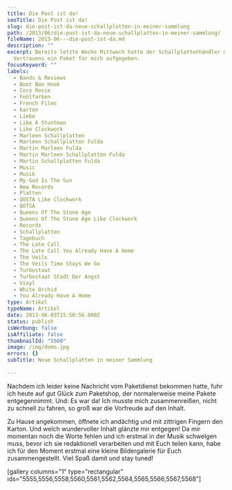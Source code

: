 ```yaml
---
title: Die Post ist da!
seoTitle: Die Post ist da!
slug: die-post-ist-da-neue-schallplatten-in-meiner-sammlung
path: /2013/06/die-post-ist-da-neue-schallplatten-in-meiner-sammlung/
fileName: 2013-06---die-post-ist-da.md
description: ""
excerpt: Bereits letzte Woche Mittwoch hatte der Schallplattenhändler meines
  Vertrauens ein Paket für mich aufgegeben.
focusKeyword: ""
labels:
  - Bands & Reviews
  - Boot Boo Hook
  - Coco Rosie
  - Fehlfarben
  - French Films
  - karton
  - Liebe
  - Like A Stuntman
  - Like Clockwork
  - Marleen Schallplatten
  - Marleen Schallplatten Fulda
  - Martin Marleen Fulda
  - Martin Marleen Schallplatten Fulda
  - Martin Schallplatten Fulda
  - Music
  - Musik
  - My God Is The Sun
  - New Records
  - Platten
  - QOSTA Like Clockwork
  - QOTSA
  - Queens Of The Stone Age
  - Queens Of The Stone Age Like Clockwork
  - Records
  - Schallplatten
  - Tagebuch
  - The Late Call
  - The Late Call You Already Have A Home
  - The Veils
  - The Veils Time Stays We Go
  - Turbostaat
  - Turbostaat Stadt Der Angst
  - Vinyl
  - White Orchid
  - You Already Have A Home
type: Artikel
typeName: Artikel
date: 2013-06-03T15:50:56.000Z
status: publish
isWerbung: false
isAffiliate: false
thumbnailId: "5560"
image: /img/demo.jpg
errors: {}
subTitle: Neue Schallplatten in meiner Sammlung
  
---
```


Nachdem ich leider keine Nachricht vom Paketdienst bekommen hatte, fuhr ich
heute auf gut Glück zum Paketshop, der normalerweise meine Pakete entgegennimmt.
Und: Es war da! Ich musste mich zusammenreißen, nicht zu schnell zu fahren, so
groß war die Vorfreude auf den Inhalt.

Zu Hause angekommen, öffnete ich andächtig und mit zittrigen Fingern den Karton.
Und welch wundervoller Inhalt glänzte mir entgegen! Da mir momentan noch die
Worte fehlen und ich erstmal in der Musik schwelgen muss, bevor ich sie
redaktionell verarbeiten und mit Euch teilen kann, habe ich für den Moment
erstmal eine kleine Bildergalerie für Euch zusammengestellt. Viel Spaß damit und
stay tuned!

[gallery columns="1" type="rectangular"
ids="5555,5556,5558,5560,5561,5562,5564,5565,5566,5567,5568"]

  